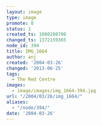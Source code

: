 ```yaml
---
layout: image
type: image
promote: 0
status: 1
created_ts: 1080280780
changed_ts: 1372159365
node_id: 394
title: IMG_1664
author: anj
created: '2004-03-26'
changed: '2013-06-25'
tags:
  - The Red Centre
images:
  - image/images/img_1664-394.jpg
url: "/2004/03/26/img_1664/"
aliases:
  - "/node/394/"
date: '2004-03-26'
---
```


